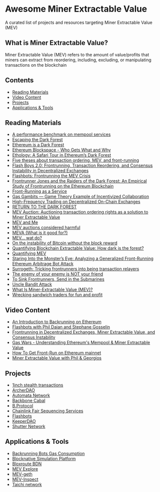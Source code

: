 # Awesome Miner Extractable Value

A curated list of projects and resources targeting Miner Extractable Value (MEV)

## What is Miner Extractable Value?
Miner Extractable Value (MEV) refers to the amount of value/profits that miners can extract from reordering, including, excluding, or manipulating transactions on the blockchain

## Contents

- [Reading Materials](#reading-materials)
- [Video Content](#video-content)
- [Projects](#projects)
- [Applications & Tools](#applications-tools)

<a name="reading-materials" />

## Reading Materials

- [A performance benchmark on mempool services](https://medium.com/keeperdao/a-performance-benchmark-on-mempool-services-9e68bf070952)
- [Escaping the Dark Forest](https://samczsun.com/escaping-the-dark-forest/)
- [Ethereum is a Dark Forest](https://medium.com/@danrobinson/ethereum-is-a-dark-forest-ecc5f0505dff)
- [Ethereum Blockspace - Who Gets What and Why](https://research.paradigm.xyz/ethereum-blockspace)
- [Ethology: A Safari Tour in Ethereum’s Dark Forest](https://www.zengo.com/ethology-a-safari-tour-in-ethereums-dark-forest/)
- [Five theses about transaction ordering, MEV, and front-running](https://medium.com/offchainlabs/five-theses-about-transaction-ordering-mev-and-front-running-5ebf52bc0cbe)
- [Flash Boys 2.0: Frontrunning, Transaction Reordering, and Consensus Instability in Decentralized Exchanges](https://arxiv.org/abs/1904.05234)
- [Flashbots: Frontrunning the MEV Crisis](https://medium.com/flashbots/frontrunning-the-mev-crisis-40629a613752)
- [Frontrunner Jones and the Raiders of the Dark Forest: An Empirical Study of Frontrunning on the Ethereum Blockchain](https://arxiv.org/abs/2102.03347)
- [Front-Running as a Service](https://medium.com/offchainlabs/front-running-as-a-service-334c929c945a)
- [Gas Gambits — Game Theory Example of Incentivized Collaboration](https://medium.com/keeperdao/gas-gambits-game-theory-example-of-incentivized-collaboration-9a42e9c9b867)
- [High-Frequency Trading on Decentralized On-Chain Exchanges](https://arxiv.org/abs/2009.14021)
- [RETURN TO THE DARK FOREST](https://www.rekt.news/return-to-the-dark-forest/)
- [MEV Auction: Auctioning transaction ordering rights as a solution to Miner Extractable Value](https://ethresear.ch/t/mev-auction-auctioning-transaction-ordering-rights-as-a-solution-to-miner-extractable-value/6788)
- [MEV and Me](https://research.paradigm.xyz/MEV)
- [MEV auctions considered harmful](https://medium.com/offchainlabs/mev-auctions-considered-harmful-fa72f61a40ea)
- [MEVA (What is it good for?)](https://medium.com/offchainlabs/meva-what-is-it-good-for-de8a96c0e67c)
- [MEV… wat do?](https://pdaian.com/blog/mev-wat-do/)
- [On the instability of Bitcoin without the block reward](https://economics.princeton.edu/working-papers/on-the-instability-of-bitcoin-without-the-block-reward/#:~:text=Bitcoin%20provides%20two%20incentives%20for,as%20the%20block%20rewards%20dwindle.)
- [Quantifying Blockchain Extractable Value: How dark is the forest?](https://arxiv.org/abs/2101.05511)
- [Quantifying MEV](https://medium.com/flashbots/quantifying-mev-introducing-mev-explore-v0-5ccbee0f6d02)
- [Staring Into the Monster’s Eye: Analyzing a Generalized Front-Running Ethereum Arbitrage Bot Attack](https://www.zengo.com/generalized-front-running-ethereum-arbitrage-bot-attack/)
- [Surrogeth: Tricking frontrunners into being transaction relayers](https://ethresear.ch/t/surrogeth-tricking-frontrunners-into-being-transaction-relayers/6937)
- [The enemy of your enemy is NOT your friend](https://fiona.mirror.xyz/QXdCOAggA5g_j5R_JpO-V5LqK89EbimnYIV6c2rOsT0)
- [To Sink Frontrunners, Send in the Submarines](https://hackingdistributed.com/2017/08/28/submarine-sends/)
- [Uncle Bandit Attack](https://twitter.com/bertcmiller/status/1382673587715342339)
- [What Is Miner-Extractable Value (MEV)?](https://blog.chain.link/what-is-miner-extractable-value-mev/)
- [Wrecking sandwich traders for fun and profit](https://github.com/Defi-Cartel/salmonella)

<a name="video-content" />

## Video Content
- [An Introduction to Backrunning on Ethereum](https://www.youtube.com/watch?v=ApAJ1afUbBI)
- [Flashbots with Phil Daian and Stephane Gosselin](https://www.youtube.com/watch?v=p5L39ab7n4k)
- [Frontrunning in Decentralized Exchanges, Miner Extractable Value, and Consensus Instability](https://www.youtube.com/watch?v=vR1v7AQ8i3k)
- [Gas Wars - Understanding Ethereum's Mempool & Miner Extractable Value](https://www.youtube.com/watch?v=vCCYFSAdCFo)
- [How To Get Front-Run on Ethereum mainnet](https://www.youtube.com/watch?v=UZ-NNd6yjFM)
- [Miner Extractable Value with Phil & Georgios](https://www.youtube.com/watch?v=tv0CkmcoGkM)

<a name="projects" />

## Projects

- [1inch stealth transactions](https://help.1inch.io/en/articles/4695716-what-are-stealth-transactions-and-how-they-work#:~:text=A%20stealth%20transaction%20is%20now,potential%20losses%20from%20front%2Drunning.&text=In%20a%20nutshell%2C%20front%2Drunning,to%20intercept%20a%20large%20transaction.)
- [ArcherDAO](https://www.archerdao.io/)
- [Automata Network](https://www.ata.network/)
- [Backbone Cabal](https://backbonecabal.com/)
- [B.Protocol](https://www.bprotocol.org/)
- [Chainlink Fair Sequencing Services](https://blog.chain.link/chainlink-fair-sequencing-services-enabling-a-provably-fair-defi-ecosystem/)
- [Flashbots](https://github.com/flashbots/pm)
- [KeeperDAO](https://keeperdao.com/)
- [Shutter Network](https://shutter.ghost.io/introducing-shutter-network-combating-frontrunning-and-malicious-mev-using-threshold-cryptography/)

<a name="applications-tools" />

## Applications & Tools

- [Backrunning Bots Gas Consumption](https://duneanalytics.com/phabc/backrunning-bots-gas-consumption)
- [Blocknative Simulation Platform](https://www.blocknative.com/simulation-platform)
- [Bloxroute BDN](https://bloxroute.com/products/)
- [MEV Explore](https://explore.flashbots.net/)
- [MEV-geth](https://github.com/flashbots/mev-geth)
- [MEV-Inspect](https://github.com/flashbots/mev-inspect-rs)
- [Taichi network](https://taichi.network/)
